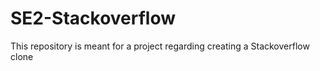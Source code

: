 # SE2-Stackoverflow
This repository is meant for a project regarding creating a Stackoverflow clone
